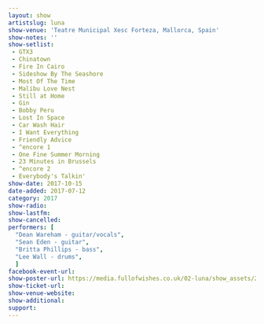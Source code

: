 ```yaml
---
layout: show
artistslug: luna
show-venue: 'Teatre Municipal Xesc Forteza, Mallorca, Spain'
show-notes: ''
show-setlist:
 - GTX3
 - Chinatown
 - Fire In Cairo
 - Sideshow By The Seashore
 - Most Of The Time
 - Malibu Love Nest
 - Still at Home
 - Gin
 - Bobby Peru
 - Lost In Space
 - Car Wash Hair
 - I Want Everything
 - Friendly Advice
 - ^encore 1
 - One Fine Summer Morning
 - 23 Minutes in Brussels
 - ^encore 2
 - Everybody's Talkin'
show-date: 2017-10-15
date-added: 2017-07-12
category: 2017
show-radio:
show-lastfm:
show-cancelled:
performers: [
  "Dean Wareham - guitar/vocals",
  "Sean Eden - guitar",
  "Britta Phillips - bass",
  "Lee Wall - drums",
  ]
facebook-event-url:
show-poster-url: https://media.fullofwishes.co.uk/02-luna/show_assets/2017-10/_master/luna-spain-2017-10.jpg
show-ticket-url:
show-venue-website:
show-additional:
support:
---
```

